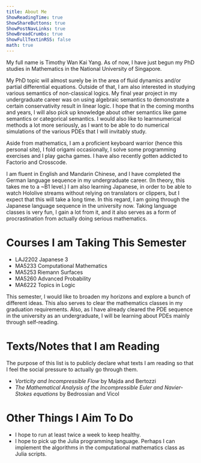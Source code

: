 ```yaml
---
title: About Me
ShowReadingTime: true
ShowShareButtons: true
ShowPostNavLinks: true
ShowBreadCrumbs: true
ShowFullTextinRSS: false
math: true
---
```


My full name is Timothy Wan Kai Yang. As of now, I have just begun my PhD studies in Mathematics in the National University of Singapore.

My PhD topic will almost surely be in the area of fluid dynamics and/or partial differential equations. Outside of that, I am also interested in studying various semantics of non-classical logics. My final year project in my undergraduate career was on using algebraic semantics to demonstrate a certain conservativity result in linear logic. I hope that in the coming months and years, I will also pick up knowledge about other semantics like game semantics or categorical semantics. I would also like to learnnumerical methods a lot more seriously, as I want to be able to do numerical simulations of the various PDEs that I will invitably study.

Aside from mathematics, I am a proficient keyboard warrior (hence this personal site), I fold origami occasionally, I solve some programming exercises and I play gacha games. I have also recently gotten addicted to Factorio and Crosscode.

I am fluent in English and Mandarin Chinese, and I have completed the German language sequence in my undergraduate career. (In theory, this takes me to a ~B1 level.) I am also learning Japanese, in order to be able to watch Hololive streams without relying on translators or clippers, but I expect that this will take a long time. In this regard, I am going through the Japanese language sequence in the university now. Taking language classes is very fun, I gain a lot from it, and it also serves as  a form of procrastination from actually doing serious mathematics.

# Courses I am Taking This Semester
- LAJ2202 Japanese 3
- MA5233 Computational Mathematics
- MA5253 Riemann Surfaces
- MA5260 Advanced Probability
- MA6222 Topics in Logic

This semester, I would like to broaden my horizons and explore a bunch of different ideas. This also serves to clear the mathematics classes in my graduation requirements. Also, as I have already cleared the PDE sequence in the university as an undergraduate, I will be learning about PDEs mainly through self-reading.

# Texts/Notes that I am Reading
The purpose of this list is to publicly declare what texts I am reading so that I feel the social pressure to actually go through them. 
- *Vorticity and Incompressible Flow* by Majda and Bertozzi
- *The Mathematical Analysis of the Incompressible Euler and Navier-Stokes equations* by Bedrossian and Vicol

# Other Things I Aim To Do
- I hope to run at least twice a week to keep healthy.
- I hope to pick up the Julia programming language. Perhaps I can implement the algorithms in the computational mathematics class as Julia scripts.